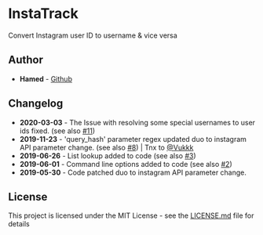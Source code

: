 # InstaTrack
Convert Instagram user ID to username &amp; vice versa
## Author
* **Hamed** - [Github](https://github.com/Snbig)

## Changelog

- **2020-03-03** - The Issue with resolving some special usernames to user ids fixed. (see also [#11](/../../issues/11))
- **2019-11-23** - 'query_hash' parameter regex updated duo to instagram API parameter change. (see also [#8](/../../issues/8)) | Tnx to [@Vukkk](https://github.com/Vukkk)
- **2019-06-26** - List lookup added to code (see also [#3](/../../issues/3))
- **2019-06-01** - Command line options added to code (see also [#2](/../../issues/2))
- **2019-05-30** - Code patched duo to instagram API parameter change.

## License

This project is licensed under the MIT License - see the [LICENSE.md](LICENSE) file for details

